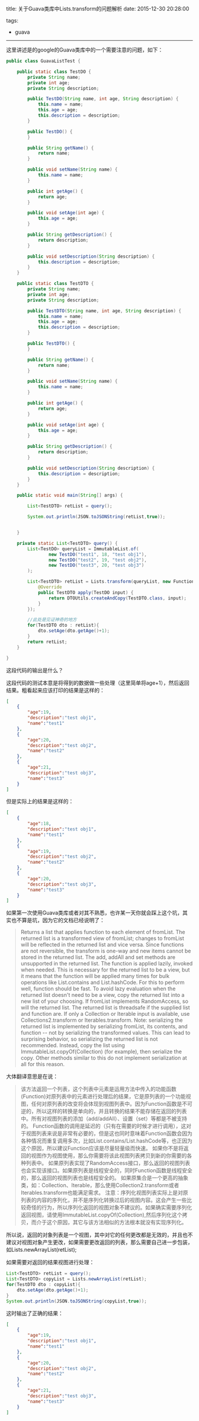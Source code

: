 title: 关于Guava类库中Lists.transform的问题解析
date: 2015-12-30 20:28:00


tags:
 - guava

---

这里讲述是的google的Guava类库中的一个需要注意的问题，如下：
```java
public class GuavaListTest {

	public static class TestDO {
		private String name;
		private int age;
		private String description;

		public TestDO(String name, int age, String description) {
			this.name = name;
			this.age = age;
			this.description = description;
		}

		public TestDO() {
		}

		public String getName() {
			return name;
		}

		public void setName(String name) {
			this.name = name;
		}

		public int getAge() {
			return age;
		}

		public void setAge(int age) {
			this.age = age;
		}

		public String getDescription() {
			return description;
		}

		public void setDescription(String description) {
			this.description = description;
		}
	}

	public static class TestDTO {
		private String name;
		private int age;
		private String description;

		public TestDTO(String name, int age, String description) {
			this.name = name;
			this.age = age;
			this.description = description;
		}

		public TestDTO() {
		}

		public String getName() {
			return name;
		}

		public void setName(String name) {
			this.name = name;
		}

		public int getAge() {
			return age;
		}

		public void setAge(int age) {
			this.age = age;
		}

		public String getDescription() {
			return description;
		}

		public void setDescription(String description) {
			this.description = description;
		}
	}

	public static void main(String[] args) {

		List<TestDTO> retList = query();

		System.out.println(JSON.toJSONString(retList,true));


	}

	private static List<TestDTO> query() {
		List<TestDO> queryList = ImmutableList.of(
				new TestDO("test1", 18, "test obj1"),
				new TestDO("test2", 19, "test obj2"),
				new TestDO("test3", 20, "test obj3")
		);

		List<TestDTO> retList = Lists.transform(queryList, new Function<TestDO, TestDTO>() {
			@Override
			public TestDTO apply(TestDO input) {
				return DTOUtils.createAndCopy(TestDTO.class, input);
			}
		});

		//此处是见证神奇的地方
		for(TestDTO dto : retList){
			dto.setAge(dto.getAge()+1);
		}
		return retList;
	}

}
```

这段代码的输出是什么？

<!--more-->

这段代码的测试本意是将得到的数据做一些处理（这里简单将age+1），然后返回结果。粗看起来应该打印的结果是这样的：
```json
[
	{
		"age":19,
		"description":"test obj1",
		"name":"test1"
	},
	{
		"age":20,
		"description":"test obj2",
		"name":"test2"
	},
	{
		"age":21,
		"description":"test obj3",
		"name":"test3"
	}
]
```

但是实际上的结果是这样的：
```json
[
	{
		"age":18,
		"description":"test obj1",
		"name":"test1"
	},
	{
		"age":19,
		"description":"test obj2",
		"name":"test2"
	},
	{
		"age":20,
		"description":"test obj3",
		"name":"test3"
	}
]
```

如果第一次使用Guava类库或者对其不熟悉，也许某一天你就会踩上这个坑，其实也不算是坑，因为它的文档已经说明了：

>Returns a list that applies function to each element of fromList. The returned list is a transformed view of fromList; changes to fromList will be reflected in the returned list and vice versa.
Since functions are not reversible, the transform is one-way and new items cannot be stored in the returned list. The add, addAll and set methods are unsupported in the returned list.
The function is applied lazily, invoked when needed. This is necessary for the returned list to be a view, but it means that the function will be applied many times for bulk operations like List.contains and List.hashCode. For this to perform well, function should be fast. To avoid lazy evaluation when the returned list doesn't need to be a view, copy the returned list into a new list of your choosing.
If fromList implements RandomAccess, so will the returned list. The returned list is threadsafe if the supplied list and function are.
If only a Collection or Iterable input is available, use Collections2.transform or Iterables.transform.
Note: serializing the returned list is implemented by serializing fromList, its contents, and function -- not by serializing the transformed values. This can lead to surprising behavior, so serializing the returned list is not recommended. Instead, copy the list using ImmutableList.copyOf(Collection) (for example), then serialize the copy. Other methods similar to this do not implement serialization at all for this reason.

大体翻译意思是在说：

>该方法返回一个列表，这个列表中元素是运用方法中传入的功能函数(Function)对原列表中的元素进行处理后的结果，它是原列表的一个功能视图，任何对原列表的改变将会体现到视图列表中。因为Function函数是不可逆的，所以这样的转换是单向的，并且转换的结果不能存储在返回的列表中。所有对视图列表的添加（add/addAll）、设置（set）等都是不被支持的。
Function函数的调用是延迟的（只有在需要的时候才进行调用），这对于视图列表来说是非常有必要的，但是这也同时意味着Function函数会因为各种情况而重复调用多次，比如List.contains/List.hashCode等，也正因为这个原因，所以建议Function应该是尽量轻量级而快速。
如果你不是将返回的视图作为视图使用，那么你需要将该此视图列表拷贝到新的你需要的各种列表中。
如果原列表实现了RandomAccess接口，那么返回的视图列表也会实现该接口。如果原列表是线程安全的，同时Function函数是线程安全的，那么返回的视图列表也是线程安全的。
如果原集合是一个更高的抽象类，如：Collection、Iterable，那么使用Collection2.transform或者Iterables.transform也能满足需求。
注意：序列化视图列表实际上是对原列表的内容的序列化，并不是序列化转换过后的视图内容。这会产生一些比较奇怪的行为，所以序列化返回的视图对象不建议的。如果确实需要序列化返回视图，请使用ImmutableList.copyOf(Collection),然后序列化这个拷贝，而介于这个原因，其它与该方法相似的方法根本就没有实现序列化。

所以说，返回的对象列表是一个视图，其中对它的任何更改都是无效的，并且也不建议对视图对象产生更改，如果需要更改返回的列表，那么需要自己进一步包装，如Lists.newArrayList(retList);

如果需要对返回的结果视图进行处理：
```java
List<TestDTO> retList = query();
List<TestDTO> copyList = Lists.newArrayList(retList);
for(TestDTO dto : copyList){
	dto.setAge(dto.getAge()+1);
}
System.out.println(JSON.toJSONString(copyList,true));
```

这时输出了正确的结果：
```json
[
	{
		"age":19,
		"description":"test obj1",
		"name":"test1"
	},
	{
		"age":20,
		"description":"test obj2",
		"name":"test2"
	},
	{
		"age":21,
		"description":"test obj3",
		"name":"test3"
	}
]
```
